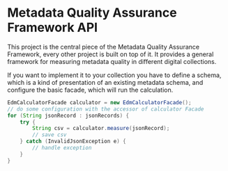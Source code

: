 # Metadata Quality Assurance Framework API

This project is the central piece of the Metadata Quality Assurance Framework, every other project is 
built on top of it. It provides a general framework for measuring metadata quality in different 
digital collections.

If you want to implement it to your collection you have to define a schema, which is a kind of
presentation of an existing metadata schema, and configure the basic facade, which will run the calculation.

```Java
EdmCalculatorFacade calculator = new EdmCalculatorFacade();
// do some configuration with the accessor of calculator Facade
for (String jsonRecord : jsonRecords) {
    try {
        String csv = calculator.measure(jsonRecord);
        // save csv
    } catch (InvalidJsonException e) {
        // handle exception
    }
}

```
